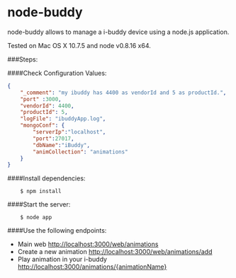node-buddy
==========

node-buddy allows to manage a i-buddy device using a node.js application.

Tested on Mac OS X 10.7.5 and node v0.8.16 x64.

###Steps:

####Check Configuration Values:

```json
{
    "_comment": "my ibuddy has 4400 as vendorId and 5 as productId.",
    "port" :3000,
    "vendorId": 4400,
    "productId": 5,
    "logFile": "ibuddyApp.log",
    "mongoConf": {
        "serverIp":"localhost",
        "port":27017,
        "dbName":"iBuddy",
        "animCollection": "animations"
    }
}
```

####Install dependencies:

        $ npm install

####Start the server:

        $ node app

####Use the following endpoints:

  * Main web [http://localhost:3000/web/animations](http://localhost:3000/web/animations)
  * Create a new animation [http://localhost:3000/web/animations/add](http://localhost:3000/web/animations/add)
  * Play animation in your i-buddy [http://localhost:3000/animations/{animationName}](http://localhost:3000/animations/{animationName})



